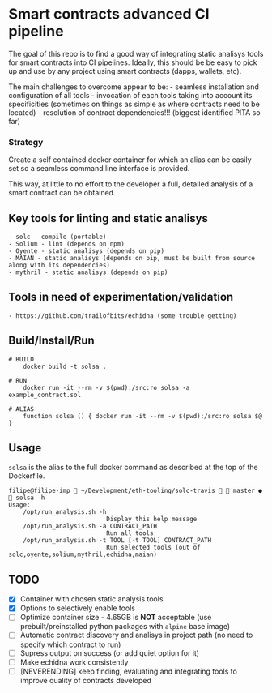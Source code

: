 # Smart contracts advanced CI pipeline

The goal of this repo is to find a good way of integrating static analisys tools for smart contracts into CI pipelines.
Ideally, this should be be easy to pick up and use by any project using smart contracts (dapps, wallets, etc).

The main challenges to overcome appear to be:
    - seamless installation and configuration of all tools
    - invocation of each tools taking into account its specificities (sometimes on things as simple as where contracts need to be located)
    - resolution of contract dependencies!!! (biggest identified PITA so far)

### Strategy

Create a self contained docker container for which an alias can be easily set so a seamless command line interface is provided.

This way, at little to no effort to the developer a full, detailed analysis of a smart contract can be obtained.

## Key tools for linting and static analisys

    - solc - compile (portable)
    - Solium - lint (depends on npm)
    - Oyente - static analisys (depends on pip)
    - MAIAN - static analisys (depends on pip, must be built from source along with its dependencies)
    - mythril - static analisys (depends on pip)

## Tools in need of experimentation/validation

    - https://github.com/trailofbits/echidna (some trouble getting)

## Build/Install/Run

```
# BUILD
    docker build -t solsa .

# RUN
    docker run -it --rm -v $(pwd):/src:ro solsa -a example_contract.sol

# ALIAS
    function solsa () { docker run -it --rm -v $(pwd):/src:ro solsa $@ }
```

## Usage

`solsa` is the alias to the full docker command as described at the top of the Dockerfile.

```
filipe@filipe-imp  ~/Development/eth-tooling/solc-travis   master ●  solsa -h                        
Usage:
    /opt/run_analysis.sh -h
                           Display this help message
    /opt/run_analysis.sh -a CONTRACT_PATH
                           Run all tools
    /opt/run_analysis.sh -t TOOL [-t TOOL] CONTRACT_PATH
                           Run selected tools (out of solc,oyente,solium,mythril,echidna,maian)
```


## TODO

  - [x] Container with chosen static analysis tools
  - [x] Options to selectively enable tools
  - [ ] Optimize container size - 4.65GB is **NOT** acceptable (use prebuilt/preinstalled python packages with `alpine` base image)
  - [ ] Automatic contract discovery and analisys in project path (no need to specify which contract to run)
  - [ ] Supress output on success (or add quiet option for it)
  - [ ] Make echidna work consistently
  - [ ] [NEVERENDING] keep finding, evaluating and integrating tools to improve quality of contracts developed